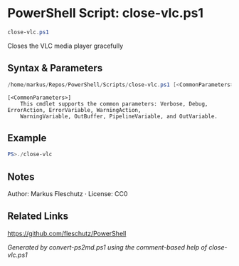 # PowerShell Script: close-vlc.ps1
```powershell
close-vlc.ps1
```

Closes the VLC media player gracefully

## Syntax & Parameters
```powershell
/home/markus/Repos/PowerShell/Scripts/close-vlc.ps1 [<CommonParameters>]
```

```
[<CommonParameters>]
    This cmdlet supports the common parameters: Verbose, Debug, ErrorAction, ErrorVariable, WarningAction, 
    WarningVariable, OutBuffer, PipelineVariable, and OutVariable.
```

## Example
```powershell
PS>./close-vlc
```


## Notes
Author: Markus Fleschutz · License: CC0

## Related Links
https://github.com/fleschutz/PowerShell

*Generated by convert-ps2md.ps1 using the comment-based help of close-vlc.ps1*
